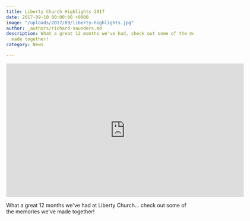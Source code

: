 ```yaml
---
title: Liberty Church Highlights 2017
date: 2017-09-10 00:00:00 +0000
image: "/uploads/2017/09/liberty-highlights.jpg"
author: _authors/richard-saunders.md
description: What a great 12 months we've had, check out some of the memories we've
  made together!
category: News

---
```

<iframe src="https://player.vimeo.com/video/233646960?color=4f7b9b&title=0&byline=0&portrait=0" width="640" height="360" frameborder="0" webkitallowfullscreen mozallowfullscreen allowfullscreen></iframe>

What a great 12 months we've had at Liberty Church… check out some of the memories we've made together!